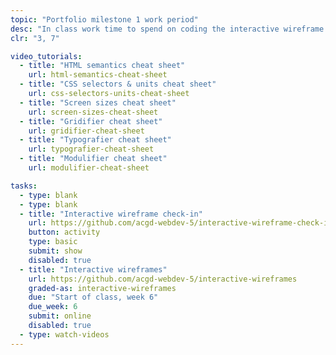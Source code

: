 ```yaml
---
topic: "Portfolio milestone 1 work period"
desc: "In class work time to spend on coding the interactive wireframe for your portfolio website."
clr: "3, 7"

video_tutorials:
  - title: "HTML semantics cheat sheet"
    url: html-semantics-cheat-sheet
  - title: "CSS selectors & units cheat sheet"
    url: css-selectors-units-cheat-sheet
  - title: "Screen sizes cheat sheet"
    url: screen-sizes-cheat-sheet
  - title: "Gridifier cheat sheet"
    url: gridifier-cheat-sheet
  - title: "Typografier cheat sheet"
    url: typografier-cheat-sheet
  - title: "Modulifier cheat sheet"
    url: modulifier-cheat-sheet

tasks:
  - type: blank
  - type: blank
  - title: "Interactive wireframe check-in"
    url: https://github.com/acgd-webdev-5/interactive-wireframe-check-in
    button: activity
    type: basic
    submit: show
    disabled: true
  - title: "Interactive wireframes"
    url: https://github.com/acgd-webdev-5/interactive-wireframes
    graded-as: interactive-wireframes
    due: "Start of class, week 6"
    due_week: 6
    submit: online
    disabled: true
  - type: watch-videos
---
```

